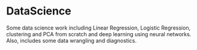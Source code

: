 # DataScience
Some data science work including Linear Regression, Logistic Regression, clustering and PCA from scratch and deep learning using neural networks. Also, includes some data wrangling and diagnostics.
